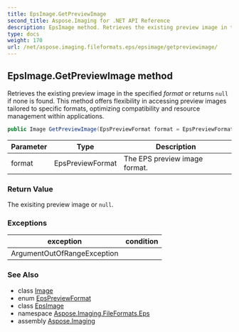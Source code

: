 ```yaml
---
title: EpsImage.GetPreviewImage
second_title: Aspose.Imaging for .NET API Reference
description: EpsImage method. Retrieves the existing preview image in the specified format or returns null if none is found. This method offers flexibility in accessing preview images tailored to specific formats optimizing compatibility and resource management within applications
type: docs
weight: 170
url: /net/aspose.imaging.fileformats.eps/epsimage/getpreviewimage/
---
```

## EpsImage.GetPreviewImage method

Retrieves the existing preview image in the specified *format* or returns `null` if none is found. This method offers flexibility in accessing preview images tailored to specific formats, optimizing compatibility and resource management within applications.

```csharp
public Image GetPreviewImage(EpsPreviewFormat format = EpsPreviewFormat.Default)
```

| Parameter | Type | Description |
| --- | --- | --- |
| format | EpsPreviewFormat | The EPS preview image format. |

### Return Value

The exisiting preview image or `null`.

### Exceptions

| exception | condition |
| --- | --- |
| ArgumentOutOfRangeException |  |

### See Also

* class [Image](../../../aspose.imaging/image/)
* enum [EpsPreviewFormat](../../epspreviewformat/)
* class [EpsImage](../)
* namespace [Aspose.Imaging.FileFormats.Eps](../../epsimage/)
* assembly [Aspose.Imaging](../../../)


